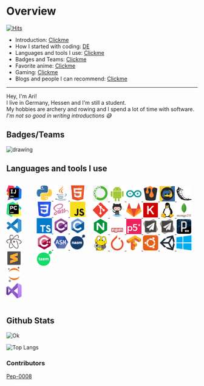 # Overview
[![Hits](https://hits.seeyoufarm.com/api/count/incr/badge.svg?url=https%3A%2F%2Fgithub.com%2FAri24-cb24&count_bg=%2379C83D&title_bg=%23555555&icon=github.svg&icon_color=%23FFFFFF&title=Visits&edge_flat=false)](http://aridevelopment.de/california-images)

- Introduction: <a href="#introduction"> Clickme </a>
- How I started with coding: [DE](https://github.com/Ari24-cb24/Ari24-cb24/blob/master/started_with_coding-de.md)
- Languages and tools I use: <a href="#languages"> Clickme </a>
- Badges and Teams: <a href="#badges"> Clickme </a>
- Favorite anime: [Clickme](https://github.com/Ari24-cb24/Ari24-cb24/blob/master/favorite-anime.md)
- Gaming: [Clickme](https://github.com/Ari24-cb24/Ari24-cb24/blob/master/gaming_thingies.md)
- Blogs and people I can recommend: [Clickme](https://github.com/Ari24-cb24/Ari24-cb24/blob/master/recommended_bloggos_and_people.md)

<p> </p>
<hr />
<p> </p>

<div id="introduction">
    <p> 
        Hey, I'm Ari! <br />
        I live in Germany, Hessen and I'm still a student. <br />
        My hobbies are archery and rowing and I spend a lot of time with software. <br />
        <i> I'm not so good in writing introductions 😅 </i> 
    </p>
</div>

## Badges/Teams

<div style="display: flex" id="badges">
    <img src="http://aridevelopment.de/static/emojis/base.png" alt="drawing" width="128"/>
</div>

## Languages and tools I use
<div style="display: flex;flex-direction: row;" id="languages">
    <p align="left">
	<a href=""> <img src="https://github.com/Ari24-cb24/Ari24-cb24/blob/master/ides/intellij-icon.svg" alt="intellij" width="40"> </a>
	<a href=""> <img src="https://github.com/Ari24-cb24/Ari24-cb24/blob/master/ides/pycharm-icon.svg" alt="pycharm" width="40"> </a>
	<a href=""> <img src="https://github.com/Ari24-cb24/Ari24-cb24/blob/master/ides/vsc-icon.svg" alt="vsc" width="40"> </a>
	<a href=""> <img src="https://github.com/Ari24-cb24/Ari24-cb24/blob/master/ides/atom-icon.svg" alt="atom" width="40"> </a>
	<a href=""> <img src="https://github.com/Ari24-cb24/Ari24-cb24/blob/master/ides/sublime3-icon.svg" alt="sublime3" width="40"> </a>
	<a href=""> <img src="https://github.com/Ari24-cb24/Ari24-cb24/blob/master/ides/jupyter-icon.svg" alt="jupyter" width="40"> </a>
	<a href=""> <img src="https://github.com/Ari24-cb24/Ari24-cb24/blob/master/ides/visualstudio-icon.svg" alt="visualstudio" width="40"> </a>    
    </p>
    <p align="left">
	<a href=""> <img src="https://github.com/Ari24-cb24/Ari24-cb24/blob/master/languages/python-icon.svg" alt="python" width="40"> </a>
	<a href=""> <img src="https://github.com/Ari24-cb24/Ari24-cb24/blob/master/languages/java-icon.svg" alt="java" width="40"> </a>
	<a href=""> <img src="https://github.com/Ari24-cb24/Ari24-cb24/blob/master/languages/html5-icon.svg" alt="html5" width="40"> </a>
	<a href=""> <img src="https://github.com/Ari24-cb24/Ari24-cb24/blob/master/languages/css3-icon.svg" alt="css3" width="40"> </a>
	<a href=""> <img src="https://github.com/Ari24-cb24/Ari24-cb24/blob/master/languages/sass-icon.svg" alt="sass" width="40"> </a>
	<a href=""> <img src="https://github.com/Ari24-cb24/Ari24-cb24/blob/master/languages/javascript-icon.svg" alt="javascript" width="40"> </a>
	<a href=""> <img src="https://github.com/Ari24-cb24/Ari24-cb24/blob/master/languages/typescriptlang-icon.svg" alt="typescriptlang" width="40"> </a>
	<a href=""> <img src="https://github.com/Ari24-cb24/Ari24-cb24/blob/master/languages/csharp-icon.svg" alt="csharp" width="40"> </a>
	<a href=""> <img src="https://github.com/Ari24-cb24/Ari24-cb24/blob/master/languages/c-icon.svg" alt="c" width="40"> </a>
        <a href=""> <img src="https://github.com/Ari24-cb24/Ari24-cb24/blob/master/languages/cplusplus-icon.svg" alt="cplusplus" width="40"> </a>
        <a href=""> <img src="https://github.com/Ari24-cb24/Ari24-cb24/blob/master/languages/asm-icon.svg" alt="asm" width="40"> </a>
        <a href=""> <img src="https://github.com/Ari24-cb24/Ari24-cb24/blob/master/languages/nasm-icon.svg" alt="nasm" width="40"> </a>
        <a href=""> <img src="https://github.com/Ari24-cb24/Ari24-cb24/blob/master/languages/tasm-icon.svg" alt="tasm" width="40"> </a>
    </p>
    <p align="left">
        <a href=""> <img src="https://github.com/Ari24-cb24/Ari24-cb24/blob/master/libraries/anaconda-icon.svg" alt="anaconda" width="40"> </a>
        <a href=""> <img src="https://github.com/Ari24-cb24/Ari24-cb24/blob/master/libraries/android-icon.svg" alt="android" width="40"> </a>
        <a href=""> <img src="https://github.com/Ari24-cb24/Ari24-cb24/blob/master/libraries/arduino-icon.svg" alt="arduino" width="40"> </a>
        <a href=""> <img src="https://github.com/Ari24-cb24/Ari24-cb24/blob/master/libraries/bukkit-icon.svg" alt="bukkit" width="40"> </a>
        <a href=""> <img src="https://github.com/Ari24-cb24/Ari24-cb24/blob/master/libraries/discordpy-icon.svg" alt="discordpy" width="40"> </a>
        <a href=""> <img src="https://github.com/Ari24-cb24/Ari24-cb24/blob/master/libraries/flask-icon.svg" alt="flask" width="40"> </a>
        <a href=""> <img src="https://github.com/Ari24-cb24/Ari24-cb24/blob/master/libraries/git-icon.svg" alt="git" width="40"> </a>
        <a href=""> <img src="https://github.com/Ari24-cb24/Ari24-cb24/blob/master/libraries/github-icon.svg" alt="github" width="40"> </a>
        <a href=""> <img src="https://github.com/Ari24-cb24/Ari24-cb24/blob/master/libraries/gitlab-icon.svg" alt="gitlab" width="40"> </a>
        <a href=""> <img src="https://github.com/Ari24-cb24/Ari24-cb24/blob/master/libraries/keras-icon.svg" alt="keras" width="40"> </a>
        <a href=""> <img src="https://github.com/Ari24-cb24/Ari24-cb24/blob/master/libraries/linux-icon.svg" alt="linux" width="40"> </a>
        <a href=""> <img src="https://github.com/Ari24-cb24/Ari24-cb24/blob/master/libraries/mongodb-icon.svg" alt="mongodb" width="40"> </a>
        <a href=""> <img src="https://github.com/Ari24-cb24/Ari24-cb24/blob/master/libraries/nginx-icon.svg" alt="nginx" width="40"> </a>
        <a href=""> <img src="https://github.com/Ari24-cb24/Ari24-cb24/blob/master/libraries/npm-icon.svg" alt="npm" width="40"> </a>
        <a href=""> <img src="https://github.com/Ari24-cb24/Ari24-cb24/blob/master/libraries/p5-icon.svg" alt="p5" width="40"> </a>
        <a href=""> <img src="https://github.com/Ari24-cb24/Ari24-cb24/blob/master/libraries/paper-icon.png" alt="paper-icon.png" width="40"> </a>
        <a href=""> <img src="https://github.com/Ari24-cb24/Ari24-cb24/blob/master/libraries/paper-icon.svg" alt="paper" width="40"> </a>
        <a href=""> <img src="https://github.com/Ari24-cb24/Ari24-cb24/blob/master/libraries/processing-icon.svg" alt="processing" width="40"> </a>
        <a href=""> <img src="https://github.com/Ari24-cb24/Ari24-cb24/blob/master/libraries/pygame-icon.png" alt="pygame-icon.png" width="40"> </a>
        <a href=""> <img src="https://github.com/Ari24-cb24/Ari24-cb24/blob/master/libraries/pytorch-icon.svg" alt="pytorch" width="40"> </a>
        <a href=""> <img src="https://github.com/Ari24-cb24/Ari24-cb24/blob/master/libraries/tensorflow-icon.svg" alt="tensorflow" width="40"> </a>
        <a href=""> <img src="https://github.com/Ari24-cb24/Ari24-cb24/blob/master/libraries/ubuntu-icon.svg" alt="ubuntu" width="40"> </a>
        <a href=""> <img src="https://github.com/Ari24-cb24/Ari24-cb24/blob/master/libraries/unity3d-icon.svg" alt="unity3d" width="40"> </a>
        <a href=""> <img src="https://github.com/Ari24-cb24/Ari24-cb24/blob/master/libraries/windows-icon.svg" alt="windows" width="40"> </a>
    </p>
</div>

## Github Stats

![Ok](https://github-readme-stats.vercel.app/api?username=Ari24-cb24&count_private=true&show_icons=true&theme=radical)

![Top Langs](https://github-readme-stats.vercel.app/api/top-langs/?username=Ari24-cb24&layout=compact&theme=radical&count_private=true)  

### Contributors

[Pep-0008](https://www.youtube.com/watch?v=hgI0p1zf31k&ab_channel=PythonDiscord)

